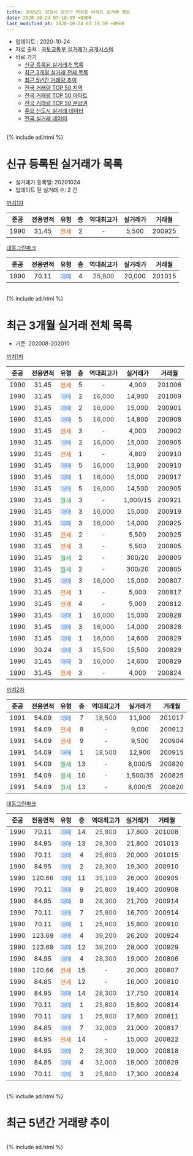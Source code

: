 ```yaml
---
title: 경상남도 창원시 성산구 반지동 아파트 실거래 정보
date: 2020-10-24 07:18:59 +0900
last_modified_at: 2020-10-24 07:18:59 +0900
---
```


* 업데이트 : 2020-10-24
* 자료 출처 : [국토교통부 실거래가 공개시스템](http://rt.molit.go.kr)
* 바로 가기
    * [신규 등록된 실거래가 목록](#신규-등록된-실거래가-목록)
    * [최근 3개월 실거래 전체 목록](#최근-3개월-실거래-전체-목록)
    * [최근 5년간 거래량 추이](#최근-5년간-거래량-추이)
    * [전국 거래량 TOP 50 지역](https://inasie.github.io/apt-trade-info/최근-3개월-전국에서-가장-거래가-많이-발생한-지역)
    * [전국 거래량 TOP 50 아파트](https://inasie.github.io/apt-trade-info/최근-3개월-전국에서-가장-거래가-많이-발생한-아파트)
    * [전국 거래량 TOP 50 분양권](https://inasie.github.io/apt-trade-info/최근-3개월-전국에서-가장-거래가-많이-발생한-분양권)
    * [주요 신도시 실거래 데이터](https://inasie.github.io/apt-trade-info/주요-신도시)
    * [전국 실거래 데이터](https://inasie.github.io/apt-trade-info/전국)
<br>
{% include ad.html %}
<br>

# 신규 등록된 실거래가 목록
* 실거래가 등록일: 20201024
* 업데이트 된 실거래 수: 2 건


[까치1차](https://search.naver.com/search.naver?query=%EA%B2%BD%EC%83%81%EB%82%A8%EB%8F%84+%EC%B0%BD%EC%9B%90%EC%8B%9C+%EC%84%B1%EC%82%B0%EA%B5%AC+%EB%B0%98%EC%A7%80%EB%8F%99+%EA%B9%8C%EC%B9%981%EC%B0%A8)

|준공|전용면적|유형|층|역대최고가|실거래가|거래월|
|:---:|:---:|:---:|:---:|:---:|:---:|:---:|
|1990|31.45|<span style="color:#ff5a00">전세</span>|2|<span style="color:#444444">-</span>|5,500|200925|

[대동그린파크](https://search.naver.com/search.naver?query=%EA%B2%BD%EC%83%81%EB%82%A8%EB%8F%84+%EC%B0%BD%EC%9B%90%EC%8B%9C+%EC%84%B1%EC%82%B0%EA%B5%AC+%EB%B0%98%EC%A7%80%EB%8F%99+%EB%8C%80%EB%8F%99%EA%B7%B8%EB%A6%B0%ED%8C%8C%ED%81%AC)

|준공|전용면적|유형|층|역대최고가|실거래가|거래월|
|:---:|:---:|:---:|:---:|:---:|:---:|:---:|
|1990|70.11|<span style="color:#4285f3">매매</span>|4|<span style="color:#444444">25,800</span>|20,000|201015|


<br>
{% include ad.html %}
<br>

# 최근 3개월 실거래 전체 목록
* 기준: 202008-202010


[까치1차](https://search.naver.com/search.naver?query=%EA%B2%BD%EC%83%81%EB%82%A8%EB%8F%84+%EC%B0%BD%EC%9B%90%EC%8B%9C+%EC%84%B1%EC%82%B0%EA%B5%AC+%EB%B0%98%EC%A7%80%EB%8F%99+%EA%B9%8C%EC%B9%981%EC%B0%A8)

|준공|전용면적|유형|층|역대최고가|실거래가|거래월|
|:---:|:---:|:---:|:---:|:---:|:---:|:---:|
|1990|31.45|<span style="color:#ff5a00">전세</span>|5|<span style="color:#444444">-</span>|4,000|201006|
|1990|31.45|<span style="color:#4285f3">매매</span>|2|<span style="color:#444444">16,000</span>|14,900|201009|
|1990|31.45|<span style="color:#4285f3">매매</span>|2|<span style="color:#444444">16,000</span>|15,000|200901|
|1990|31.45|<span style="color:#4285f3">매매</span>|5|<span style="color:#444444">16,000</span>|14,800|200908|
|1990|31.45|<span style="color:#ff5a00">전세</span>|3|<span style="color:#444444">-</span>|4,000|200902|
|1990|31.45|<span style="color:#4285f3">매매</span>|2|<span style="color:#444444">16,000</span>|15,000|200905|
|1990|31.45|<span style="color:#ff5a00">전세</span>|1|<span style="color:#444444">-</span>|4,800|200910|
|1990|31.45|<span style="color:#4285f3">매매</span>|5|<span style="color:#444444">16,000</span>|13,900|200910|
|1990|31.45|<span style="color:#4285f3">매매</span>|1|<span style="color:#444444">16,000</span>|15,000|200917|
|1990|31.45|<span style="color:#4285f3">매매</span>|5|<span style="color:#444444">16,000</span>|14,500|200905|
|1990|31.45|<span style="color:#34a853">월세</span>|3|<span style="color:#444444">-</span>|1,000/15|200921|
|1990|31.45|<span style="color:#4285f3">매매</span>|3|<span style="color:#444444">16,000</span>|15,000|200919|
|1990|31.45|<span style="color:#4285f3">매매</span>|3|<span style="color:#444444">16,000</span>|14,000|200925|
|1990|31.45|<span style="color:#ff5a00">전세</span>|2|<span style="color:#444444">-</span>|5,500|200925|
|1990|31.45|<span style="color:#ff5a00">전세</span>|3|<span style="color:#444444">-</span>|5,500|200805|
|1990|31.45|<span style="color:#34a853">월세</span>|2|<span style="color:#444444">-</span>|300/20|200805|
|1990|31.45|<span style="color:#34a853">월세</span>|2|<span style="color:#444444">-</span>|300/20|200805|
|1990|31.45|<span style="color:#4285f3">매매</span>|3|<span style="color:#444444">16,000</span>|15,000|200807|
|1990|31.45|<span style="color:#ff5a00">전세</span>|1|<span style="color:#444444">-</span>|5,000|200817|
|1990|31.45|<span style="color:#ff5a00">전세</span>|4|<span style="color:#444444">-</span>|5,000|200812|
|1990|31.45|<span style="color:#4285f3">매매</span>|1|<span style="color:#444444">16,000</span>|15,000|200828|
|1990|31.45|<span style="color:#4285f3">매매</span>|3|<span style="color:#444444">16,000</span>|14,000|200828|
|1990|31.45|<span style="color:#4285f3">매매</span>|1|<span style="color:#444444">16,000</span>|14,600|200829|
|1990|30.24|<span style="color:#4285f3">매매</span>|3|<span style="color:#444444">15,500</span>|15,500|200829|
|1990|31.45|<span style="color:#4285f3">매매</span>|3|<span style="color:#444444">16,000</span>|14,600|200829|
|1990|31.45|<span style="color:#ff5a00">전세</span>|3|<span style="color:#444444">-</span>|4,000|200824|

[까치2차](https://search.naver.com/search.naver?query=%EA%B2%BD%EC%83%81%EB%82%A8%EB%8F%84+%EC%B0%BD%EC%9B%90%EC%8B%9C+%EC%84%B1%EC%82%B0%EA%B5%AC+%EB%B0%98%EC%A7%80%EB%8F%99+%EA%B9%8C%EC%B9%982%EC%B0%A8)

|준공|전용면적|유형|층|역대최고가|실거래가|거래월|
|:---:|:---:|:---:|:---:|:---:|:---:|:---:|
|1991|54.09|<span style="color:#4285f3">매매</span>|7|<span style="color:#444444">18,500</span>|11,900|201017|
|1991|54.09|<span style="color:#ff5a00">전세</span>|8|<span style="color:#444444">-</span>|9,000|200912|
|1991|54.09|<span style="color:#ff5a00">전세</span>|9|<span style="color:#444444">-</span>|9,500|200904|
|1991|54.09|<span style="color:#4285f3">매매</span>|1|<span style="color:#444444">18,500</span>|12,900|200915|
|1991|54.09|<span style="color:#34a853">월세</span>|13|<span style="color:#444444">-</span>|8,000/5|200820|
|1991|54.09|<span style="color:#34a853">월세</span>|10|<span style="color:#444444">-</span>|1,500/35|200825|
|1991|54.09|<span style="color:#34a853">월세</span>|13|<span style="color:#444444">-</span>|8,000/5|200820|

[대동그린파크](https://search.naver.com/search.naver?query=%EA%B2%BD%EC%83%81%EB%82%A8%EB%8F%84+%EC%B0%BD%EC%9B%90%EC%8B%9C+%EC%84%B1%EC%82%B0%EA%B5%AC+%EB%B0%98%EC%A7%80%EB%8F%99+%EB%8C%80%EB%8F%99%EA%B7%B8%EB%A6%B0%ED%8C%8C%ED%81%AC)

|준공|전용면적|유형|층|역대최고가|실거래가|거래월|
|:---:|:---:|:---:|:---:|:---:|:---:|:---:|
|1990|70.11|<span style="color:#4285f3">매매</span>|14|<span style="color:#444444">25,800</span>|17,800|201008|
|1990|84.95|<span style="color:#4285f3">매매</span>|13|<span style="color:#444444">28,300</span>|21,800|201013|
|1990|70.11|<span style="color:#4285f3">매매</span>|4|<span style="color:#444444">25,800</span>|20,000|201015|
|1990|84.95|<span style="color:#4285f3">매매</span>|2|<span style="color:#444444">28,300</span>|19,300|200910|
|1990|120.66|<span style="color:#4285f3">매매</span>|11|<span style="color:#444444">35,100</span>|26,000|200905|
|1990|70.11|<span style="color:#4285f3">매매</span>|9|<span style="color:#444444">25,800</span>|19,400|200908|
|1990|84.95|<span style="color:#4285f3">매매</span>|9|<span style="color:#444444">28,300</span>|21,700|200914|
|1990|70.11|<span style="color:#4285f3">매매</span>|7|<span style="color:#444444">25,800</span>|16,700|200914|
|1990|70.11|<span style="color:#4285f3">매매</span>|1|<span style="color:#444444">25,800</span>|15,800|200910|
|1990|123.69|<span style="color:#4285f3">매매</span>|4|<span style="color:#444444">39,200</span>|26,200|200924|
|1990|123.69|<span style="color:#4285f3">매매</span>|12|<span style="color:#444444">39,200</span>|28,000|200929|
|1990|84.95|<span style="color:#4285f3">매매</span>|4|<span style="color:#444444">28,300</span>|19,000|200806|
|1990|120.66|<span style="color:#ff5a00">전세</span>|15|<span style="color:#444444">-</span>|20,000|200807|
|1990|84.85|<span style="color:#ff5a00">전세</span>|12|<span style="color:#444444">-</span>|16,000|200810|
|1990|84.95|<span style="color:#4285f3">매매</span>|14|<span style="color:#444444">28,300</span>|17,750|200814|
|1990|70.11|<span style="color:#4285f3">매매</span>|1|<span style="color:#444444">25,800</span>|15,800|200814|
|1990|70.11|<span style="color:#4285f3">매매</span>|1|<span style="color:#444444">25,800</span>|17,800|200811|
|1990|84.85|<span style="color:#4285f3">매매</span>|7|<span style="color:#444444">32,000</span>|21,000|200817|
|1990|84.95|<span style="color:#ff5a00">전세</span>|14|<span style="color:#444444">-</span>|15,000|200822|
|1990|84.95|<span style="color:#4285f3">매매</span>|2|<span style="color:#444444">28,300</span>|19,000|200818|
|1990|84.85|<span style="color:#4285f3">매매</span>|4|<span style="color:#444444">32,000</span>|19,000|200829|
|1990|70.11|<span style="color:#4285f3">매매</span>|3|<span style="color:#444444">25,800</span>|17,300|200824|


<br>
{% include ad.html %}
<br>

# 최근 5년간 거래량 추이


<div style="width:100%;">
    <canvas id="deal_progress" height="200"></canvas>
</div>

<script>
new Chart(document.getElementById("deal_progress"), {
    type: 'line',
    data: {
        labels: ['201510','201511','201512','201601','201602','201603','201604','201605','201606','201607','201608','201609','201610','201611','201612','201701','201702','201703','201704','201705','201706','201707','201708','201709','201710','201711','201712','201801','201802','201803','201804','201805','201806','201807','201808','201809','201810','201811','201812','201901','201902','201903','201904','201905','201906','201907','201908','201909','201910','201911','201912','202001','202002','202003','202004','202005','202006','202007','202008','202009','202010'],
        datasets: [{
            label: '매매',
            pointRadius: 1,
            data: [16, 6, 10, 4, 16, 27, 10, 12, 7, 14, 18, 10, 10, 7, 7, 5, 1, 6, 8, 6, 5, 2, 5, 5, 1, 4, 2, 6, 10, 5, 5, 4, 3, 3, 2, 2, 10, 11, 2, 5, 11, 13, 16, 4, 11, 8, 7, 5, 8, 20, 12, 16, 11, 8, 9, 15, 12, 18, 14, 17, 5],
            borderColor: "rgba(255, 201, 14, 1)",
            backgroundColor: "rgba(255, 201, 14, 0.5)",
            fill: false,
            lineTension: 0
        },{
            label: '전월세',
            pointRadius: 1,
            data: [8, 6, 9, 12, 4, 12, 8, 4, 4, 7, 11, 7, 8, 7, 1, 7, 8, 10, 7, 6, 8, 2, 5, 5, 4, 7, 7, 13, 8, 8, 12, 7, 14, 10, 3, 9, 6, 6, 4, 16, 4, 10, 13, 6, 6, 9, 7, 1, 6, 5, 7, 6, 7, 6, 8, 5, 10, 4, 12, 6, 1],
            borderColor: "rgba(0, 141, 185, 1)",
            backgroundColor: "rgba(0, 141, 185, 0.5)",
            fill: false,
            lineTension: 0
        }
        ]
    },
    options: {
        responsive: true,
        title: {
            display: false
        },
        tooltips: {
            mode: 'index',
            intersect: false
        },
        hover: {
            mode: 'nearest',
            intersect: true
        },
        scales: {
            xAxes: [{
                display: true,
                scaleLabel: {
                    display: true,
                    labelString: '년/월'
                }
            }],
            yAxes: [{
                display: true,
                ticks: {
                    suggestedMin: 0,
                },
                scaleLabel: {
                    display: true,
                    labelString: '실거래 수'
                }
            }]
        }
    }
});

</script>


<br>
{% include ad.html %}
<br>

